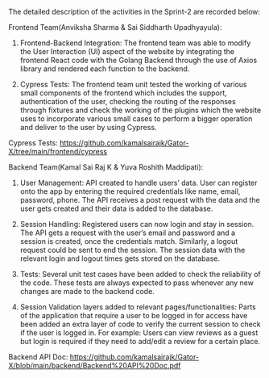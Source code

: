 The detailed description of the activities in the Sprint-2 are recorded below: 

Frontend Team(Anviksha Sharma & Sai Siddharth Upadhyayula):

1) Frontend-Backend Integration:
The frontend team was able to modify the User Interaction (UI) aspect of the website by integrating the frontend React code with the Golang Backend through the use of Axios library and rendered each function to the backend.
 
2) Cypress Tests:
The frontend team unit tested the working of various small components of the frontend which includes the support, authentication of the user, checking the routing of the responses through fixtures and check the working of the plugins which the website uses to incorporate various small cases to perform a bigger operation and deliver to the user by using Cypress.

Cypress Tests: https://github.com/kamalsairajk/Gator-X/tree/main/frontend/cypress

Backend Team(Kamal Sai Raj K & Yuva Roshith Maddipati):

1)	User Management:
API created to handle users’ data. User can register onto the app by entering the required credentials like name, email, password, phone. The API receives a post request with the data and the user gets created and their data is added to the database.
  
2)	Session Handling:
Registered users can now login and stay in session. The API gets a request with the user’s email and password and a session is created, once the credentials match. Similarly, a logout request could be sent to end the session. The session data with the relevant login and logout times gets stored on the database.  

3)	Tests:
Several unit test cases have been added to check the reliability of the code. These tests are always expected to pass whenever any new changes are made to the backend code.

4)	Session Validation layers added to relevant pages/functionalities:
Parts of the application that require a user to be logged in for access have been added an extra layer of code to verify the current session to check if the user is logged in. For example: Users can view reviews as a guest but login is required if they need to add/edit a review for a certain place.
 
Backend API Doc: https://github.com/kamalsairajk/Gator-X/blob/main/backend/Backend%20API%20Doc.pdf
